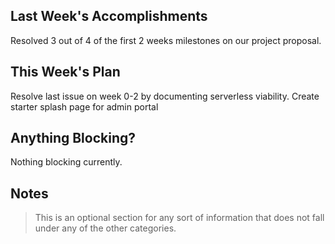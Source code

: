## Last Week's Accomplishments
Resolved 3 out of 4 of the first 2 weeks milestones on our project proposal.

## This Week's Plan
Resolve last issue on week 0-2 by documenting serverless viability.
Create starter splash page for admin portal

## Anything Blocking?
Nothing blocking currently.

## Notes

> This is an optional section for any sort of information that does not fall under any of the other categories.
